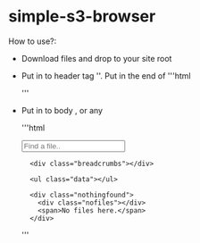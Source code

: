 # simple-s3-browser

How to use?:
* Download files and drop to your site root
* Put in to header tag '<link rel="stylesheet" href="filemanager.css" />'.  Put in the end of <body>
  '''html
    <script src="http://code.jquery.com/jquery-1.11.0.min.js"></script>
    <script src="script.js"></script>
  '''
* Put in to body , or any <div>
  '''html
  <div class="filemanager">
        <div class="search">
          <input type="search" placeholder="Find a file.." />
        </div>

        <div class="breadcrumbs"></div>

        <ul class="data"></ul>

        <div class="nothingfound">
          <div class="nofiles"></div>
          <span>No files here.</span>
        </div>
    '''
